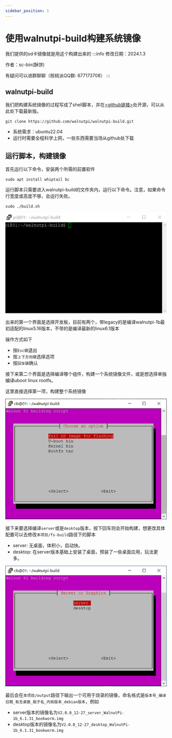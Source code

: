 ```yaml
---
sidebar_position: 1
---
```


# 使用walnutpi-build构建系统镜像
我们提供的sd卡镜像就是用这个构建出来的
:::info
修改日期：2024.1.3

作者：sc-bin(酥饼)

有疑问可以进群聊聊（核桃派QQ群: 677173708）
:::


## walnutpi-build
我们把构建系统镜像的过程写成了shell脚本，并在[<github链接>](https://github.com/walnutpi/walnutpi-build)处开源，可以从此处下载最新版。

```
git clone https://github.com/walnutpi/walnutpi-build.git
```

- 系统需求：ubuntu22.04
- 运行时需要全程科学上网，一些东西需要当场从github处下载



## 运行脚本，构建镜像
首先运行以下命令，安装两个所需的前置软件
```
sudo apt install whiptail bc 
```

运行脚本只需要进入walnutpi-build的文件夹内，运行以下命令。注意，如果命令行宽度或高度不够，会运行失败。
```
sudo ./build.sh
```
![运行build.sh](img/run_build.gif)

出来的第一个界面是选择开发板，目前有两个，带legacy的是编译walnutpi-1b最初适配的linux5.16版本，不带的是编译最新的linux6.1版本

操作方式如下
- 按`Esc键`退出
- 按`上下方向键`选择选项
- 按`回车键`确认

接下来第二个界面是选择编译哪个组件，构建一个系统镜像文件，或是想选择单独编译uboot linux rootfs。

这里直接选择第一项，构建整个系统镜像

![choose_rootfs](img/choose_img.png)

接下来要选择编译`server`或是`desktop`版本，按下回车则会开始构建，想更改具体配置可以去修改`本项目/fs-build`路径下的脚本
- server: 无桌面，体积小，启动快。
- desktop: 在server版本基础上安装了桌面，预装了一些桌面应用，玩法更多。

![choose](img/choose_server_desktop.png)

最后会在`本项目/output`路径下输出一个可用于烧录的镜像，命名格式是`版本号_编译日期_有无桌面_板子名_内核版本_debian版本`，例如
- server版本的镜像名为`V2.0.0_12-27_server_WalnutPi-1b_6.1.31_bookworm.img`
- desktop版本的镜像名为`V2.0.0_12-27_desktop_WalnutPi-1b_6.1.31_bookworm.img`




